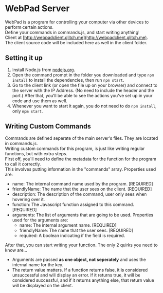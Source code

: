 # WebPad Server

WebPad is a program for controlling your computer via other devices to perform certain actions.  
Define your commands in commands.js, and start writing anything!  
Client at [http://webpadclient.glitch.me](http://webpadclient.glitch.me).  
The client source code will be included here as well in the client folder.  

## Setting it up

1. Install Node.js from [nodejs.org](https://nodejs.org/en/).  
2. Open the command prompt in the folder you downloaded and type `npm install` to install the dependencies, then run `npm start`.  
3. Go to the client link (or open the file up on your browser) and connect to the server with the IP Address. (No need to include the header and the port.) After that, you'll be able to see the actions you've set up in your code and use them as well.  
4. Whenever you want to start it again, you do not need to do `npm install`, only `npm start`.

## Writing Custom Commands

Commands are defined seperate of the main server's files. They are located in commands.js.  
Writing custom commands for this program, is just like writing regular functions, but with extra steps.  
First off, you'll need to define the metadata for the function for the program to call it correctly.  
This involves putting information in the "commands" array. Properties used are:  
- name: The internal command name used by the program. [REQUIRED]
- friendlyName: The name that the user sees on the client. [REQUIRED]
- description: The description of the command, user only sees when hovering over it.
- function: The Javascript function assigned to this command. [REQUIRED]
- arguments: The list of arguments that are going to be used. Properties used for the arguments are:
  - name: The internal argument name. [REQUIRED]
  - friendlyName: The name that the user sees. [REQUIRED]
  - required: A boolean indicating if the field is required.  
  
After that, you can start writing your function. The only 2 quirks you need to know are...
- Arguments are passed **as one object, not seperately** and uses the internal name for the key.
- The return value matters. If a function returns false, it is considered unsuccessful and will display an error. If it returns true, it will be considered successful, and if it returns anything else, that return value will be displayed on the client.

